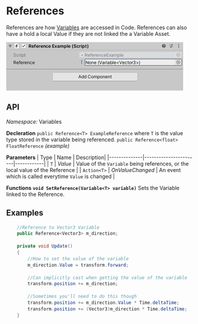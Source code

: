 # References
References are how [Variables](https://github.com/j-reason/ScriptableVariables/blob/main/Assets/ScriptableVariables/Documentation%7E/Variables.md) are accessed in Code. References can also have a hold a local Value if they are not linked the a Variable Asset.

![Inspector](Media/ReferenceInspector.gif?raw=true)

## API
*Namespace:* Variables 

**Decleration**
`public Reference<T> ExampleReference` where `T` is the value type stored in the variable being referenced.
`public Reference<float> FloatReference` *(example)*

**Parameters**
| Type          | Name                 | Description|
|--------------|-----------------------|------------|
| `T`          | *Value*               | Value of the `Variable` being references, or the local value of the Reference     |
| `Action<T>`  | *OnValueChanged*      | An event which is called everytime `Value` is changed      |

**Functions**
**`void SetReference(Variable<T> variable)`**
Sets the Variable linked to the Reference.


## Examples

```cs
    //Reference to Vector3 Variable
    public Reference<Vector3> m_direction;

    private void Update()
    {
        //How to set the value of the variable
        m_direction.Value = transform.forward;

        //Can implicitly cast when getting the value of the variable
        transform.position += m_direction;

        //Sometimes you'll need to do this though
        transform.position += m_direction.Value * Time.deltaTime;
        transform.position += (Vector3)m_direction * Time.deltaTime;  
    }
```